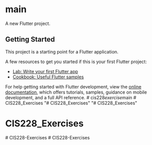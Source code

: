 # main

A new Flutter project.

## Getting Started

This project is a starting point for a Flutter application.

A few resources to get you started if this is your first Flutter project:

- [Lab: Write your first Flutter app](https://docs.flutter.dev/get-started/codelab)
- [Cookbook: Useful Flutter samples](https://docs.flutter.dev/cookbook)

For help getting started with Flutter development, view the
[online documentation](https://docs.flutter.dev/), which offers tutorials,
samples, guidance on mobile development, and a full API reference.
#   c i s 2 2 8 _ e x e r c i s e _ m a i n  
 #   C I S 2 2 8 _ E x e r c i s e s  
 "# CIS228_Exercises" 
"# CIS228_Exercises" 
# CIS228_Exercises
#   C I S 2 2 8 - E x e r c i s e s  
 #   C I S 2 2 8 - E x e r c i s e s  
 